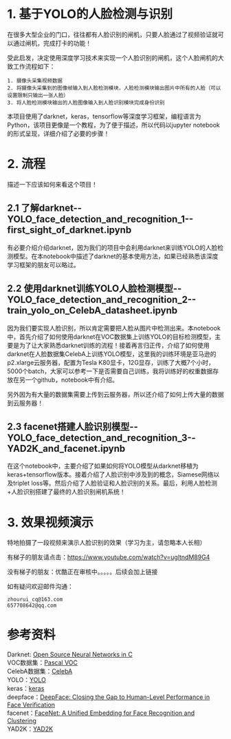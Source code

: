 
# 1. 基于YOLO的人脸检测与识别

在很多大型企业的门口，往往都有人脸识别的闸机，只要人脸通过了视频验证就可以通过闸机，完成打卡的功能！

受此启发，决定使用深度学习技术来实现一个人脸识别的闸机，这个人脸闸机的大致工作流程如下：

    1. 摄像头采集视频数据
    2. 将摄像头采集到的图像帧输入到人脸检测模块，人脸检测模块输出图片中所有的人脸（可以设置限制只输出一张人脸）
    3. 将人脸检测模块输出的人脸图像输入到人脸识别模块完成身份识别
    
本项目使用了darknet，keras，tensorflow等深度学习框架，编程语言为Python，该项目更像是一个教程，为了便于描述，所以代码以jupyter notebook的形式呈现，详细介绍了必要的步骤！

# 2. 流程

描述一下应该如何来看这个项目！

## 2.1 了解darknet--YOLO_face_detection_and_recognition_1--first_sight_of_darknet.ipynb

有必要介绍介绍darknet，因为我们的项目中会利用darknet来训练YOLO的人脸检测模型。在本notebook中描述了darknet的基本使用方法，如果已经熟悉该深度学习框架的朋友可以略过。

## 2.2 使用darknet训练YOLO人脸检测模型--YOLO_face_detection_and_recognition_2--train_yolo_on_CelebA_datasheet.ipynb

因为我们要实现人脸识别，所以肯定需要把人脸从图片中检测出来。本notebook中，首先介绍了如何使用darknet在VOC数据集上训练YOLO的目标检测模型，主要是为了让大家熟悉darknet训练的流程！接着再言归正传，介绍了如何使用darknet在人脸数据集CelebA上训练YOLO模型，这里我的训练环境是亚马逊的p2.xlarge云服务器，配置为Tesla K80显卡，12G显存，训练了大概7个小时，5000个batch，大家可以参考一下是否需要自己训练，我将训练好的权重数据存放在另一个github，notebook中有介绍。

另外因为有大量的数据集需要上传到云服务器，所以还介绍了如何上传大量的数据到云服务器！

## 2.3 facenet搭建人脸识别模型--YOLO_face_detection_and_recognition_3--YAD2K_and_facenet.ipynb

在这个notebook中，主要介绍了如果如何将YOLO模型从darknet移植为keras+tensorflow版本。接着介绍了人脸识别中涉及到的概念，Siamese网络以及triplet loss等。然后介绍了人脸验证和人脸识别的关系。最后，利用人脸检测+人脸识别搭建了最终的人脸识别闸机系统！

# 3. 效果视频演示

特地拍摄了一段视频来演示人脸识别的效果（学习为主，请忽略本人长相）

有梯子的朋友请点击：https://www.youtube.com/watch?v=ugltndM89G4

没有梯子的朋友：优酷正在审核中。。。。。后续会加上链接

如有疑问欢迎邮件沟通：
    
    zhourui_cq@163.com  
    657708642@qq.com

# 参考资料

Darknet: [Open Source Neural Networks in C](https://pjreddie.com/darknet/)  
VOC数据集：[Pascal VOC](http://host.robots.ox.ac.uk/pascal/VOC/)  
CelebA数据集：[CelebA](http://mmlab.ie.cuhk.edu.hk/projects/CelebA.html)  
YOLO：[YOLO](https://pjreddie.com/darknet/yolov2/)  
keras：[keras](https://keras.io/)  
deepface：[DeepFace: Closing the Gap to Human-Level Performance in Face Verification](https://www.cs.toronto.edu/~ranzato/publications/taigman_cvpr14.pdf)  
facenet：[FaceNet: A Unified Embedding for Face Recognition and Clustering](https://arxiv.org/abs/1503.03832)  
YAD2K：[YAD2K](https://github.com/allanzelener/YAD2K)

